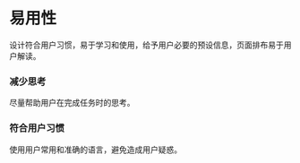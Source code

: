 # 易用性

设计符合用户习惯，易于学习和使用，给予用户必要的预设信息，页面排布易于用户解读。

### 减少思考

尽量帮助用户在完成任务时的思考。

### 符合用户习惯

使用用户常用和准确的语言，避免造成用户疑惑。
